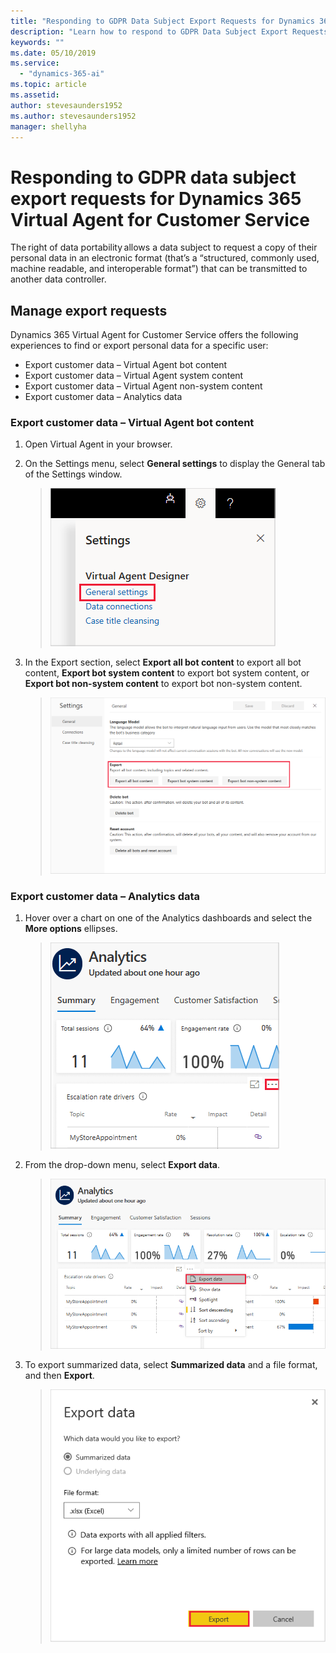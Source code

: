 ```yaml
---
title: "Responding to GDPR Data Subject Export Requests for Dynamics 365 Virtual Agent for Customer Service"
description: "Learn how to respond​ to GDPR Data Subject Export Requests for Dynamics 365 Virtual Agent for Customer Service."
keywords: ""
ms.date: 05/10/2019
ms.service:
  - "dynamics-365-ai"
ms.topic: article
ms.assetid: 
author: stevesaunders1952
ms.author: stevesaunders1952
manager: shellyha
---
```


# Responding to GDPR data subject export requests for Dynamics 365 Virtual Agent for Customer Service

The right of data portability allows a data subject to request a copy of their personal data in an electronic format (that’s a “structured, commonly used, machine readable, and interoperable format”) that can be transmitted to another data controller.

## Manage export requests

Dynamics 365 Virtual Agent for Customer Service offers the following experiences to find or export personal data for a specific user:

* Export customer data – Virtual Agent bot content
* Export customer data – Virtual Agent system content
* Export customer data – Virtual Agent non-system content
* Export customer data – Analytics data

### Export customer data – Virtual Agent bot content

1. Open Virtual Agent in your browser.
2. On the Settings menu, select **General settings** to display the General tab of the Settings window.

   > ![General settings](media/general-settings.png)

3. In the Export section, select **Export all bot content** to export all bot content, **Export bot system content** to export bot system content, or **Export bot non-system content** to export bot non-system content.

   > ![Export bot content](media/export-bot-content.png)

### Export customer data – Analytics data

1. Hover over a chart on one of the Analytics dashboards and select the **More options** ellipses.

   > ![More options](media/more-options.png)

2. From the drop-down menu, select **Export data**.

    > ![Export data](media/export-data.png)

3. To export summarized data, select **Summarized data** and a file format, and then **Export**.

   > ![Export details](media/export-details.png)
